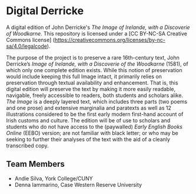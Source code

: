 # Digital Derricke
A digital edition of John Derricke's *The Image of Irelande, with a Discoverie of Woodkarne*. This repository is licensed under a [CC BY-NC-SA Creative Commons license]
(https://creativecommons.org/licenses/by-nc-sa/4.0/legalcode).  
  
  
The purpose of the project is to preserve a rare 16th-century text, John Derricke’s *Image of Irelande, with a Discoverie of the Woodkarne* (1581), of which only one complete edition exists. While this notion of preservation would include keeping this full Image intact, it primarily relies on preservation through textual availability and enhancement. That is, this digital edition will preserve the text by making it more easily readable, navigable, freely accessible to readers, both students and scholars alike. *The Image* is a deeply layered text, which includes three parts (two poems and one prose) and extensive marginalia and paratexts as well as 12 illustrations considered to be the first early modern first-hand account of Irish customs and culture. The edition will be of use to scholars and students who do not have access to the (paywalled) *Early English Books Online* (EEBO) version; are not familiar with black letter; or who may be seeking to further their analyses of the text with the aid of a cleanly transcribed copy.  
  
## Team Members  
* Andie Silva, York College/CUNY
* Denna Iammarino, Case Western Reserve University


